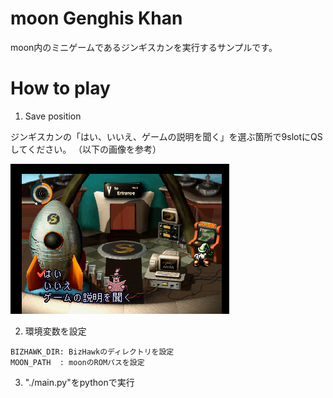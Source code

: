 
# moon Genghis Khan

moon内のミニゲームであるジンギスカンを実行するサンプルです。


# How to play

1. Save position

ジンギスカンの「はい、いいえ、ゲームの説明を聞く」を選ぶ箇所で9slotにQSしてください。
（以下の画像を参考）

![](QL9.png)

2. 環境変数を設定
```
BIZHAWK_DIR: BizHawkのディレクトリを設定
MOON_PATH  : moonのROMパスを設定
```

3. "./main.py"をpythonで実行

